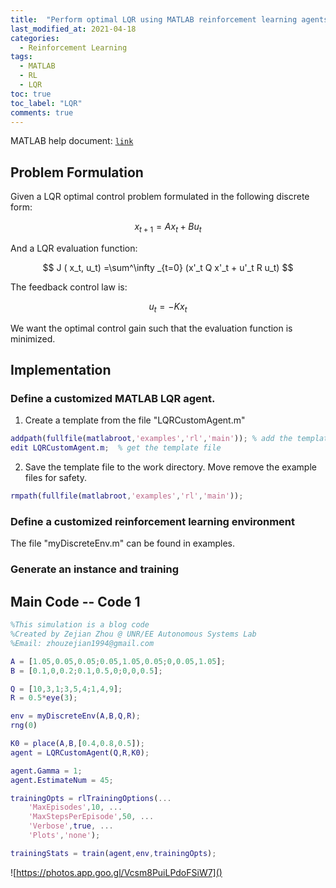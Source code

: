 ```yaml
---
title:  "Perform optimal LQR using MATLAB reinforcement learning agents"
last_modified_at: 2021-04-18
categories: 
  - Reinforcement Learning
tags:
  - MATLAB
  - RL
  - LQR
toc: true
toc_label: "LQR"
comments: true
---
```


MATLAB help document: [`link`](https://ww2.mathworks.cn/help/reinforcement-learning/ug/custom-agents.html)  

## Problem Formulation 

Given a LQR optimal control problem formulated in the following discrete form:

$$
x_{t+1}=Ax_t+Bu_t
$$

And a LQR evaluation function:

$$
J ( x_t, u_t) =\sum^\infty _{t=0} (x'_t Q x'_t + u'_t R u_t)
$$

The feedback control law is:

$$
u_t = -K x_t
$$

We want the optimal control gain such that the evaluation function is minimized. 

## Implementation 

### Define a customized MATLAB LQR agent. 

1. Create a template from the file "LQRCustomAgent.m"

```matlab
addpath(fullfile(matlabroot,'examples','rl','main')); % add the template path
edit LQRCustomAgent.m;	% get the template file
```

2. Save the template file to the work directory. Move remove the example files for safety.

```matlab
rmpath(fullfile(matlabroot,'examples','rl','main')); 
```

### Define a customized reinforcement learning environment 

The file "myDiscreteEnv.m" can be found in examples.

### Generate an instance and training 

## Main Code -- Code 1

```matlab
%This simulation is a blog code
%Created by Zejian Zhou @ UNR/EE Autonomous Systems Lab
%Email: zhouzejian1994@gmail.com

A = [1.05,0.05,0.05;0.05,1.05,0.05;0,0.05,1.05];
B = [0.1,0,0.2;0.1,0.5,0;0,0,0.5]; 

Q = [10,3,1;3,5,4;1,4,9]; 
R = 0.5*eye(3);

env = myDiscreteEnv(A,B,Q,R);
rng(0)

K0 = place(A,B,[0.4,0.8,0.5]);
agent = LQRCustomAgent(Q,R,K0);

agent.Gamma = 1;
agent.EstimateNum = 45;

trainingOpts = rlTrainingOptions(...
    'MaxEpisodes',10, ...
    'MaxStepsPerEpisode',50, ...
    'Verbose',true, ...
    'Plots','none');

trainingStats = train(agent,env,trainingOpts);
```

![https://photos.app.goo.gl/Vcsm8PuiLPdoFSiW7]()